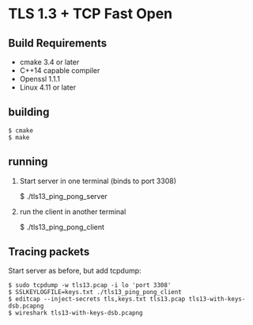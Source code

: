 # TLS 1.3 + TCP Fast Open

## Build Requirements

- cmake 3.4 or later
- C++14 capable compiler
- Openssl 1.1.1
- Linux 4.11 or later

## building

    $ cmake
    $ make

## running

1. Start server in one terminal (binds to port 3308)

    $ ./tls13_ping_pong_server

2. run the client in another terminal

    $ ./tls13_ping_pong_client

## Tracing packets

Start server as before, but add tcpdump:

    $ sudo tcpdump -w tls13.pcap -i lo 'port 3308'
    $ SSLKEYLOGFILE=keys.txt ./tls13_ping_pong_client
    $ editcap --inject-secrets tls,keys.txt tls13.pcap tls13-with-keys-dsb.pcapng
    $ wireshark tls13-with-keys-dsb.pcapng
